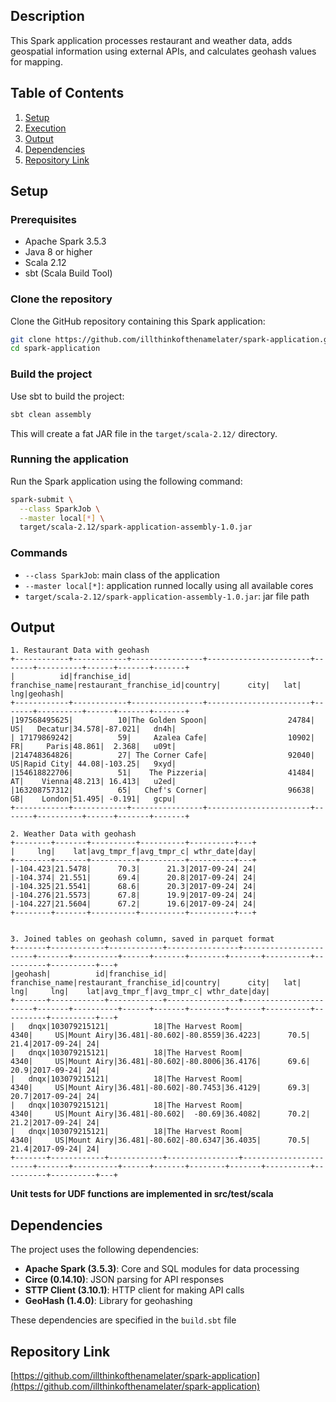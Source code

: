 

## Description
This Spark application processes restaurant and weather data, adds geospatial information using external APIs, and calculates geohash values for mapping. 

## Table of Contents
1. [Setup](#setup)
2. [Execution](#execution)
3. [Output](#output)
4. [Dependencies](#dependencies)
5. [Repository Link](#repository-link)

## Setup

### Prerequisites
- Apache Spark 3.5.3
- Java 8 or higher
- Scala 2.12
- sbt (Scala Build Tool)

### Clone the repository
Clone the GitHub repository containing this Spark application:
```bash
git clone https://github.com/illthinkofthenamelater/spark-application.git
cd spark-application
```

### Build the project
Use sbt to build the project:
```bash
sbt clean assembly
```
This will create a fat JAR file in the `target/scala-2.12/` directory.


### Running the application
Run the Spark application using the following command:
```bash
spark-submit \
  --class SparkJob \
  --master local[*] \
  target/scala-2.12/spark-application-assembly-1.0.jar
```

### Commands
- `--class SparkJob`: main class of the application
- `--master local[*]`: application runned locally using all available cores
- `target/scala-2.12/spark-application-assembly-1.0.jar`: jar file path

## Output

```
1. Restaurant Data with geohash
+------------+------------+----------------+-----------------------+-------+----------+------+-------+-------+
|          id|franchise_id|  franchise_name|restaurant_franchise_id|country|      city|   lat|    lng|geohash|
+------------+------------+----------------+-----------------------+-------+----------+------+-------+-------+
|197568495625|          10|The Golden Spoon|                  24784|     US|   Decatur|34.578|-87.021|   dn4h|
| 17179869242|          59|     Azalea Cafe|                  10902|     FR|     Paris|48.861|  2.368|   u09t|
|214748364826|          27| The Corner Cafe|                  92040|     US|Rapid City| 44.08|-103.25|   9xyd|
|154618822706|          51|    The Pizzeria|                  41484|     AT|    Vienna|48.213| 16.413|   u2ed|
|163208757312|          65|   Chef's Corner|                  96638|     GB|    London|51.495| -0.191|   gcpu|
+------------+------------+----------------+-----------------------+-------+----------+------+-------+-------+

2. Weather Data with geohash
+--------+-------+----------+----------+----------+---+
|     lng|    lat|avg_tmpr_f|avg_tmpr_c| wthr_date|day|
+--------+-------+----------+----------+----------+---+
|-104.423|21.5478|      70.3|      21.3|2017-09-24| 24|
|-104.374| 21.551|      69.4|      20.8|2017-09-24| 24|
|-104.325|21.5541|      68.6|      20.3|2017-09-24| 24|
|-104.276|21.5573|      67.8|      19.9|2017-09-24| 24|
|-104.227|21.5604|      67.2|      19.6|2017-09-24| 24|
+--------+-------+----------+----------+----------+---+


3. Joined tables on geohash column, saved in parquet format
+-------+------------+------------+----------------+-----------------------+-------+----------+------+-------+--------+-------+----------+----------+----------+---+
|geohash|          id|franchise_id|  franchise_name|restaurant_franchise_id|country|      city|   lat|    lng|     lng|    lat|avg_tmpr_f|avg_tmpr_c| wthr_date|day|
+-------+------------+------------+----------------+-----------------------+-------+----------+------+-------+--------+-------+----------+----------+----------+---+
|   dnqx|103079215121|          18|The Harvest Room|                   4340|     US|Mount Airy|36.481|-80.602|-80.8559|36.4223|      70.5|      21.4|2017-09-24| 24|
|   dnqx|103079215121|          18|The Harvest Room|                   4340|     US|Mount Airy|36.481|-80.602|-80.8006|36.4176|      69.6|      20.9|2017-09-24| 24|
|   dnqx|103079215121|          18|The Harvest Room|                   4340|     US|Mount Airy|36.481|-80.602|-80.7453|36.4129|      69.3|      20.7|2017-09-24| 24|
|   dnqx|103079215121|          18|The Harvest Room|                   4340|     US|Mount Airy|36.481|-80.602|  -80.69|36.4082|      70.2|      21.2|2017-09-24| 24|
|   dnqx|103079215121|          18|The Harvest Room|                   4340|     US|Mount Airy|36.481|-80.602|-80.6347|36.4035|      70.5|      21.4|2017-09-24| 24|
+-------+------------+------------+----------------+-----------------------+-------+----------+------+-------+--------+-------+----------+----------+----------+---+
```

**Unit tests for UDF functions are implemented in src/test/scala**


## Dependencies

The project uses the following dependencies:
- **Apache Spark (3.5.3)**: Core and SQL modules for data processing
- **Circe (0.14.10)**: JSON parsing for API responses
- **STTP Client (3.10.1)**: HTTP client for making API calls
- **GeoHash (1.4.0)**: Library for geohashing

These dependencies are specified in the `build.sbt` file

## Repository Link

[https://github.com/illthinkofthenamelater/spark-application](https://github.com/illthinkofthenamelater/spark-application)

